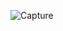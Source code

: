 ![Capture](https://user-images.githubusercontent.com/114914614/210975552-7f72da73-5820-4a74-9cd3-45490c1aa64a.PNG)

